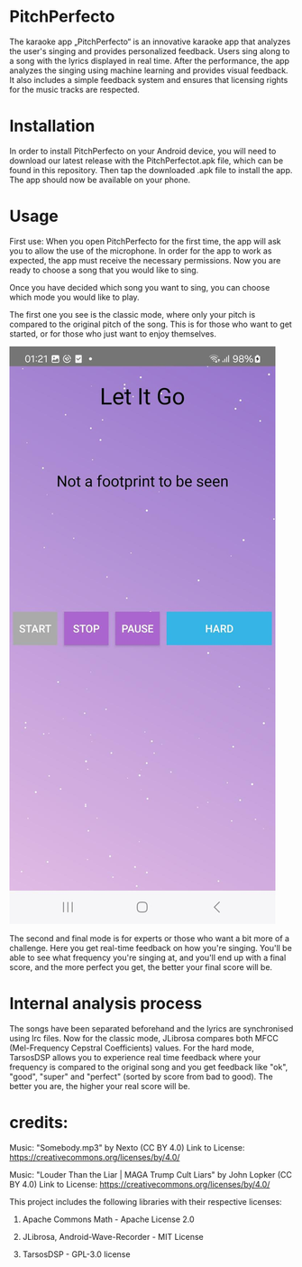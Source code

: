 

# PitchPerfecto
The karaoke app „PitchPerfecto“ is an innovative karaoke app that analyzes the user's singing and provides personalized feedback. Users sing along to a song with the lyrics displayed in real time. After the performance, the app analyzes the singing using machine learning and provides visual feedback. It also includes a simple feedback system and ensures that licensing rights for the music tracks are respected.
 


# Installation
In order to install PitchPerfecto on your Android device, you will need to download our latest release with the PitchPerfectot.apk file, which can be found in this repository. Then tap the downloaded .apk file to install the app. The app should now be available on your phone.

# Usage
First use: When you open PitchPerfecto for the first time, the app will ask you to allow the use of the microphone. In order for the app to work as expected, the app must receive the necessary permissions. Now you are ready to choose a song that you would like to sing. 




Once you have decided which song you want to sing, you can choose which mode you would like to play.

The first one you see is the classic mode, where only your pitch is compared to the original pitch of the song. This is for those who want to get started, or for those who just want to enjoy themselves.

![easymode](Screenshot_leichtermodus.jpeg) 





The second and final mode is for experts or those who want a bit more of a challenge. Here you get real-time feedback on how you're singing. You'll be able to see what frequency you're singing at, and you'll end up with a final score, and the more perfect you get, the better your final score will be.


# Internal analysis process
The songs have been separated beforehand and the lyrics are synchronised using lrc files. Now for the classic mode, JLibrosa compares both MFCC (Mel-Frequency Cepstral Coefficients) values. For the hard mode, TarsosDSP allows you to experience real time feedback where your frequency is compared to the original song and you get feedback like "ok", "good", "super" and "perfect" (sorted by score from bad to good). The better you are, the higher your real score will be.


# credits:
Music: "Somebody.mp3" by Nexto (CC BY 4.0) 
Link to License: https://creativecommons.org/licenses/by/4.0/

Music: "Louder Than the Liar | MAGA Trump Cult Liars" by John Lopker (CC BY 4.0)
Link to License: https://creativecommons.org/licenses/by/4.0/

This project includes the following libraries with their respective licenses:

  1. Apache Commons Math - Apache License 2.0

  2. JLibrosa, Android-Wave-Recorder - MIT License

  3. TarsosDSP - GPL-3.0 license

